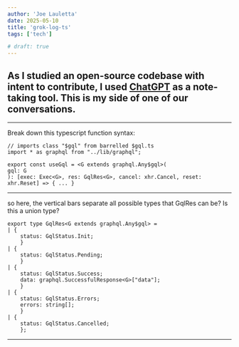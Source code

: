 ```yaml
---
author: 'Joe Lauletta'
date: 2025-05-10
title: 'grok-log-ts'
tags: ['tech']

# draft: true
---
```


## As I studied an open-source codebase with intent to contribute, I used [ChatGPT](https://chatgpt.com) as a note-taking tool. This is my side of one of our conversations.

---

Break down this typescript function syntax:

```
// imports class "$gql" from barrelled $gql.ts
import * as graphql from "../lib/graphql"; 

export const useGql = <G extends graphql.Any$gql>(
gql: G
): [exec: Exec<G>, res: GqlRes<G>, cancel: xhr.Cancel, reset: xhr.Reset] => { ... }
```

---

so here, the vertical bars separate all possible types that GqlRes can be? Is this a union type?

```
export type GqlRes<G extends graphql.Any$gql> = 
| {
    status: GqlStatus.Init;
    }
| {
    status: GqlStatus.Pending;
    }
| {
    status: GqlStatus.Success;
    data: graphql.SuccessfulResponse<G>["data"];
    }
| {
    status: GqlStatus.Errors;
    errors: string[];
    }
| {
    status: GqlStatus.Cancelled;
    };
```

---